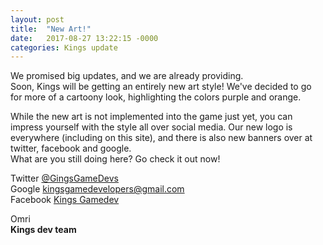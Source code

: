 ```yaml
---
layout: post
title:  "New Art!"
date:   2017-08-27 13:22:15 -0000
categories: Kings update
---
```


We promised big updates, and we are already providing.<br>
Soon, Kings will be getting an entirely new art style!
We've decided to go for more of a cartoony look, highlighting the colors purple and orange.


While the new art is not implemented into the game just yet, you can impress yourself with the style
all over social media. Our new logo is everywhere (including on this site), and there is also new
banners over at twitter, facebook and google.<br>
What are you still doing here? Go check it out now!


Twitter [@GingsGameDevs](https://twitter.com/KingsGameDevs)<br>
Google kingsgamedevelopers@gmail.com<br>
Facebook [Kings Gamedev](https://www.facebook.com/kings.smith.7545)


Omri<br>
**Kings dev team**
